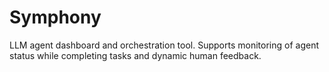 # Symphony
LLM agent dashboard and orchestration tool. Supports monitoring of agent status while completing tasks and dynamic human feedback.
